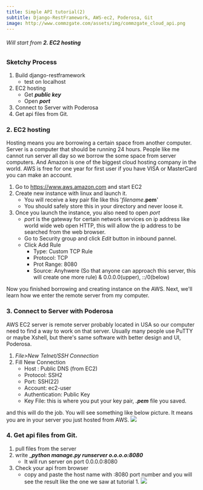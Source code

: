 ```yaml
---
title: Simple API tutorial(2)
subtitle: Django-RestFramework, AWS-ec2, Poderosa, Git
image: http://www.commzgate.com/assets/img/commzgate_cloud_api.png
---
```

###### Will start from __2. EC2 hosting__

### Sketchy Process
1. Build django-restframework
   * test on localhost
2. EC2 hosting
   * Get _**public key**_
   * Open _**port**_
3. Connect to Server with Poderosa
4. Get api files from Git.

### 2. EC2 hosting
Hosting means you are borrowing a certain space from another computer. Server is a computer that should be running 24 hours. People like me cannot run server all day so we borrow the some space from server computers. And Amazon is one of the biggest cloud hosting company in the world. 
AWS is free for one year for first user if you have VISA or MasterCard you can make an account.
1. Go to https://www.aws.amazon.com and start EC2
2. Create new instance with linux and launch it.
   * You will receive a key pair file like this '*filename*__.pem__'
   * You should safely store this in your directory and never loose it.
3. Once you launch the instance, you also need to open *port*
   * *port* is the gateway for certain network services on ip address like world wide web open HTTP, this will allow the ip address to be searched from the web browser.
   * Go to Security group and click *Edit* button in inbound pannel.
   * Click Add Rule
      * Type: Custom TCP Rule
      * Protocol: TCP
      * Prot Range: 8080
      * Source: Anyhwere (So that anyone can approach this server, this will create one more rule) & 0.0.0.0(upper), ::/0(below)
      
Now you finished borrowing and creating instance on the AWS. Next, we'll learn how we enter the remote server from my computer.

### 3. Connect to Server with Poderosa
AWS EC2 server is remote server probably located in USA so our computer need to find a way to work on that server. Usually many people use PuTTY or maybe Xshell, but there's same software with better design and UI, Poderosa.
1. *File>New Telnet/SSH Connection*
2. Fill New Connection
   * Host : Public DNS (from EC2)
   * Protocol: SSH2
   * Port: SSH(22)
   * Account: ec2-user
   * Authentication: Public Key
   * Key File: this is where you put your key pair, _**.pem**_ file you saved.

and this will do the job. You will see something like below picture. It means you are in your server you just hosted from AWS.
![](img/api-tutorial.PNG)

### 4. Get api files from Git.
1. pull files from the server
2. write __**python manage.py runserver o.o.o.o:8080**_
    * It will run server on port 0.0.0.0:8080
3. Check your api from browser 
    * copy and paste the host name with :8080 port number and you will see the result like the one we saw at tutorial 1.
![](img/api-tutorial.PNG)
